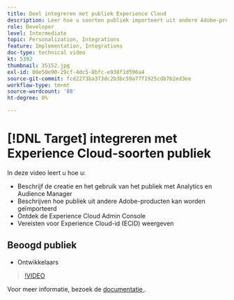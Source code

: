 ```yaml
---
title: Doel integreren met publiek Experience Cloud
description: Leer hoe u soorten publiek importeert uit andere Adobe-producten. Ga vertrouwd met Experience Cloud Admin Console en de vereisten voor de Experience Cloud ID (ECID).
role: Developer
level: Intermediate
topic: Personalization, Integrations
feature: Implementation, Integrations
doc-type: technical video
kt: 5392
thumbnail: 35152.jpg
exl-id: 00e50e90-29cf-4dc5-8bfc-e938f1d596a4
source-git-commit: fcd2273ba373dc2b3bc59a77f1925cdb7b2ed3ee
workflow-type: tm+mt
source-wordcount: '88'
ht-degree: 0%

---
```


# [!DNL Target] integreren met Experience Cloud-soorten publiek

In deze video leert u hoe u:

* Beschrijf de creatie en het gebruik van het publiek met Analytics en Audience Manager
* Beschrijven hoe publiek uit andere Adobe-producten kan worden geïmporteerd
* Ontdek de Experience Cloud Admin Console
* Vereisten voor Experience Cloud-id (ECID) weergeven

## Beoogd publiek

* Ontwikkelaars

>[!VIDEO](https://video.tv.adobe.com/v/35152/?quality=12)

Voor meer informatie, bezoek de [ documentatie ](https://experienceleague.adobe.com/docs/target/using/integrate/mmp.html?lang=en).
